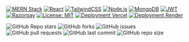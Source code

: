 [![MERN Stack](https://img.shields.io/badge/Stack-MERN-green?style=for-the-badge&logo=mongodb)]()
[![React](https://img.shields.io/badge/Frontend-React-blue?style=for-the-badge&logo=react)]()
[![TailwindCSS](https://img.shields.io/badge/UI-TailwindCSS-38B2AC?style=for-the-badge&logo=tailwind-css&logoColor=white)]()
[![Node.js](https://img.shields.io/badge/Backend-Node.js-339933?style=for-the-badge&logo=node.js&logoColor=white)]()
[![MongoDB](https://img.shields.io/badge/Database-MongoDB-47A248?style=for-the-badge&logo=mongodb&logoColor=white)]()
[![JWT](https://img.shields.io/badge/Auth-JWT-black?style=for-the-badge&logo=jsonwebtokens)]()
[![Razorpay](https://img.shields.io/badge/Payment-Razorpay-02042B?style=for-the-badge&logo=razorpay&logoColor=white)]()
[![License: MIT](https://img.shields.io/badge/License-MIT-yellow.svg?style=for-the-badge)](LICENSE)
[![Deployment Vercel](https://img.shields.io/badge/Deployed%20On-Vercel-black?style=for-the-badge&logo=vercel)](https://epicread1.vercel.app/)
[![Deployment Render](https://img.shields.io/badge/Backend-Render-purple?style=for-the-badge&logo=render)]()

![GitHub Repo stars](https://img.shields.io/github/stars/OmpalSingh01/epicreads-onlinebookstore?style=for-the-badge&logo=github)
![GitHub forks](https://img.shields.io/github/forks/OmpalSingh01/epicreads-onlinebookstore?style=for-the-badge&logo=github)
![GitHub issues](https://img.shields.io/github/issues/OmpalSingh01/epicreads-onlinebookstore?style=for-the-badge)
![GitHub pull requests](https://img.shields.io/github/issues-pr/OmpalSingh01/epicreads-onlinebookstore?style=for-the-badge)
![GitHub last commit](https://img.shields.io/github/last-commit/OmpalSingh01/epicreads-onlinebookstore?style=for-the-badge)
![GitHub repo size](https://img.shields.io/github/repo-size/OmpalSingh01/epicreads-onlinebookstore?style=for-the-badge)
